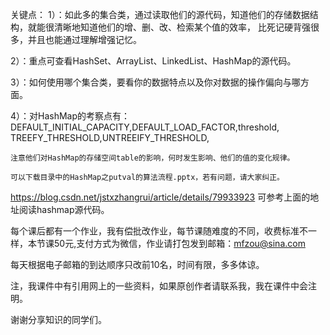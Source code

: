 关键点：
1）：如此多的集合类，通过读取他们的源代码，知道他们的存储数据结构，就能很清晰地知道他们的增、删、改、检索某个值的效率，
比死记硬背强很多，并且也能通过理解增强记忆。

2）：重点可查看HashSet、ArrayList、LinkedList、HashMap的源代码。

3）：如何使用哪个集合类，要看你的数据特点以及你对数据的操作偏向与哪方面。

4）：对HashMap的考察点有：DEFAULT_INITIAL_CAPACITY,DEFAULT_LOAD_FACTOR,threshold,
TREEFY_THRESHOLD,UNTREEIFY_THRESHOLD,
    
    注意他们对HashMap的存储空间table的影响，何时发生影响、他们的值的变化规律。
    
    可以下载目录中的HashMap之putval的算法流程.pptx，若有问题，请大家纠正。
    
    
https://blog.csdn.net/jstxzhangrui/article/details/79933923
可参考上面的地址阅读hashmap源代码。

每个课后都有一个作业，我有偿批改作业，每节课随难度的不同，收费标准不一样，本节课50元,支付方式为微信，作业请打包发到邮箱：mfzou@sina.com

每天根据电子邮箱的到达顺序只改前10名，时间有限，多多体谅。

注，我课件中有引用网上的一些资料，如果原创作者请联系我，我在课件中会注明。

谢谢分享知识的同学们。
